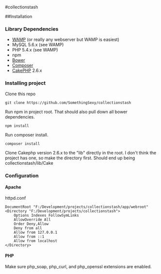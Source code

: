 #collectionstash


##Installation

### Library Dependencies
* [WAMP](http://www.wampserver.com/en/) (or really any webserver but WAMP is easiest)
* MySQL 5.6.x (see WAMP)
* PHP 5.4.x (see WAMP)
* npm
* [Bower](http://bower.io/)
* [Composer](https://getcomposer.org/doc/00-intro.md) 
* [CakePHP](http://book.cakephp.org/2.0/en/index.html) 2.6.x 

### Installing project

Clone this repo

    git clone https://github.com/SomethingSexy/collectionstash

Run npm in project root.  That should also pull down all bower dependencies.
    
    npm install

Run composer install.
    
    composer install

Clone Cakephp version 2.6.x to the "lib" directly in the root.  I don't think the project has one, so make the directory first.  Should end up being collectionstash/lib/Cake

### Configuration
#### Apache

httpd.conf

    DocumentRoot "F:/Development/projects/collectionstash/app/webroot"
    <Directory "F:/Development/projects/collectionstash">
        Options Indexes FollowSymLinks
        AllowOverride All
        Order Deny,Allow
        Deny from all
        Allow from 127.0.0.1
        Allow from ::1
        Allow from localhost
    </Directory>

#### PHP
Make sure php_soap, php_curl, and php_openssl extensions are enabled.

